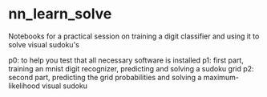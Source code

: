 # nn_learn_solve
Notebooks for a practical session on training a digit classifier and using it to solve visual sudoku's

p0: to help you test that all necessary software is installed
p1: first part, training an mnist digit recognizer, predicting and solving a sudoku grid
p2: second part, predicting the grid probabilities and solving a maximum-likelihood visual sudoku
